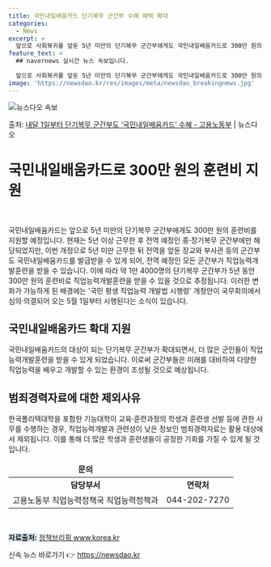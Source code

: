 ```yaml
---
title: 국민내일배움카드 단기복무 군간부 수혜 혜택 확대
categories:
  - News
excerpt: >
  앞으로 사회복귀를 앞둔 5년 미만의 단기복무 군간부에게도 국민내일배움카드로 300만 원의 훈련비를 지원해 직…
feature_text: >
  ## navernews 실시간 뉴스 속보입니다.

  앞으로 사회복귀를 앞둔 5년 미만의 단기복무 군간부에게도 국민내일배움카드로 300만 원의 훈련비를 지원해 직…
image: 'https://newsdao.kr/res/images/meta/newsdao_breakingnews.jpg'
---
```


![뉴스다오 속보](https://newsdao.kr/res/images/meta/newsdao_breakingnews.jpg)

<p>출처: <a href="https://newsdao.kr/3653" rel="dofollow">내달 1일부터 단기복무 군간부도 ‘국민내일배움카드’ 수혜 - 고용노동부</a> | 뉴스다오</p>

<h1 data-ke-size="size32">국민내일배움카드로 300만 원의 훈련비 지원</h1>
<p data-ke-size="size16">&nbsp;</p>
국민내일배움카드는 앞으로 5년 미만의 단기복무 군간부에게도 300만 원의 훈련비를 지원할 예정입니다. 현재는 5년 이상 근무한 후 전역 예정인 중·장기복무 군간부에만 해당되었지만, 이번 개정으로 5년 미만 근무한 뒤 전역을 앞둔 장교와 부사관 등의 군간부도 국민내일배움카드를 발급받을 수 있게 되어, 전역 예정인 모든 군간부가 직업능력개발훈련을 받을 수 있습니다. 이에 따라 약 1만 4000명의 단기복무 군간부가 5년 동안 300만 원의 훈련비로 직업능력개발훈련을 받을 수 있을 것으로 추정됩니다. 이러한 변화가 가능하게 된 배경에는 '국민 평생 직업능력 개발법 시행령' 개정안이 국무회의에서 심의·의결되어 오는 5월 1일부터 시행된다는 소식이 있습니다.</p>
<h2 data-ke-size="size26">국민내일배움카드 확대 지원</h2>
<p data-ke-size="size16">국민내일배움카드의 대상이 되는 단기복무 군간부가 확대되면서, 더 많은 군인들이 직업능력개발훈련을 받을 수 있게 되었습니다. 이로써 군간부들은 미래를 대비하여 다양한 직업능력을 배우고 개발할 수 있는 환경이 조성될 것으로 예상됩니다.</p>
<h2 data-ke-size="size26">범죄경력자료에 대한 제외사유</h2>
<p data-ke-size="size16">한국폴리텍대학을 포함한 기능대학이 교육·훈련과정의 학생과 훈련생 선발 등에 관한 사무를 수행하는 경우, 직업능력개발과 관련성이 낮은 정보인 범죄경력자료는 활용 대상에서 제외됩니다. 이를 통해 더 많은 학생과 훈련생들이 공정한 기회를 가질 수 있게 될 것입니다.</p>
<table>
<thead>
<tr>
<td style="text-align: center; height: 17px;"><b>문의</b></td>
</tr>
</thead>
<tbody>
<tr>
<td style="text-align: center; height: 17px;"><b>담당부서</b></td>
<td style="text-align: center; height: 17px;"><b>연락처</b></td>
</tr>
<tr>
<td style="text-align: center; height: 17px;">고용노동부 직업능력정책국 직업능력정책과</td>
<td style="text-align: center; height: 17px;">044-202-7270</td>
</tr>
</tbody>
</table>
<p data-ke-size="size16">&nbsp;</p>
<p data-ke-size="size16"><span style="background-color: #21538527;"><b>자료출처:</b></span> <a href="https://newsdao.kr/3653">정책브리핑 www.korea.kr</a></p>
<p data-ke-size="size16"></p> 

신속 뉴스 바로가기 👉 <a href="https://newsdao.kr" rel="dofollow">https://newsdao.kr</a>


